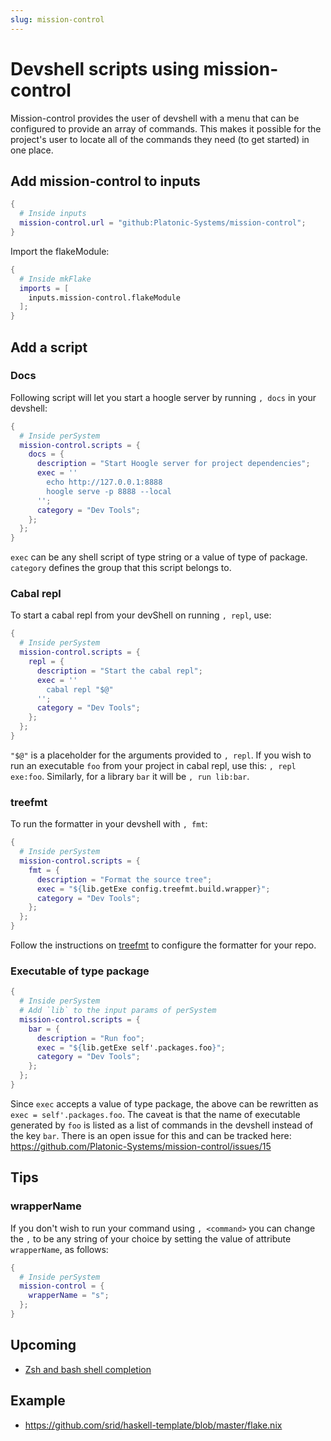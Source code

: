 ```yaml
---
slug: mission-control
---
```


# Devshell scripts using mission-control

Mission-control provides the user of devshell with a menu that can be configured to provide an array of commands. This makes it possible for the project's user to locate all of the commands they need (to get started) in one place.

## Add mission-control to inputs

```nix
{
  # Inside inputs
  mission-control.url = "github:Platonic-Systems/mission-control";
}
```

Import the flakeModule:
```nix
{
  # Inside mkFlake
  imports = [
    inputs.mission-control.flakeModule
  ];
}
```

## Add a script

### Docs

Following script will let you start a hoogle server by running `, docs` in your devshell:

```nix
{
  # Inside perSystem
  mission-control.scripts = {
    docs = {
      description = "Start Hoogle server for project dependencies";
      exec = ''
        echo http://127.0.0.1:8888
        hoogle serve -p 8888 --local
      '';
      category = "Dev Tools";
    };
  };
}
```
`exec` can be any shell script of type string or a value of type of package.
`category` defines the group that this script belongs to.

### Cabal repl

To start a cabal repl from your devShell on running  `, repl`, use:

```nix
{
  # Inside perSystem
  mission-control.scripts = {
    repl = {
      description = "Start the cabal repl";
      exec = ''
        cabal repl "$@"
      '';
      category = "Dev Tools";
    };
  };
}
```
`"$@"` is a placeholder for the arguments provided to `, repl`. If you wish to run an executable `foo` from your project in cabal repl, use this: `, repl exe:foo`. Similarly, for a library `bar` it will be `, run lib:bar`.

### treefmt

To run the formatter in your devshell with `, fmt`:
```nix
{ 
  # Inside perSystem
  mission-control.scripts = {
    fmt = {
      description = "Format the source tree";
      exec = "${lib.getExe config.treefmt.build.wrapper}";
      category = "Dev Tools";
    };
  };
}
```

Follow the instructions on [treefmt](https://haskell.flake.page/treefmt) to configure the formatter for your repo.

### Executable of type package

```nix
{
  # Inside perSystem
  # Add `lib` to the input params of perSystem
  mission-control.scripts = {
    bar = {
      description = "Run foo";
      exec = "${lib.getExe self'.packages.foo}";
      category = "Dev Tools";
    };
  };
}
```
Since `exec` accepts a value of type package, the above can be rewritten as `exec = self'.packages.foo`. The caveat is that the name of executable generated by `foo` is listed as a list of commands in the devshell instead of the key `bar`. There is an open issue for this and can be tracked here: https://github.com/Platonic-Systems/mission-control/issues/15

## Tips

### wrapperName

If you don't wish to run your command using `, <command>` you can change the `,` to be any string of your choice by setting the value of attribute `wrapperName`, as follows:
```nix
{
  # Inside perSystem
  mission-control = {
    wrapperName = "s";
  };
}
```

## Upcoming

- [Zsh and bash shell completion](https://github.com/Platonic-Systems/mission-control/issues/4)

## Example

- https://github.com/srid/haskell-template/blob/master/flake.nix
